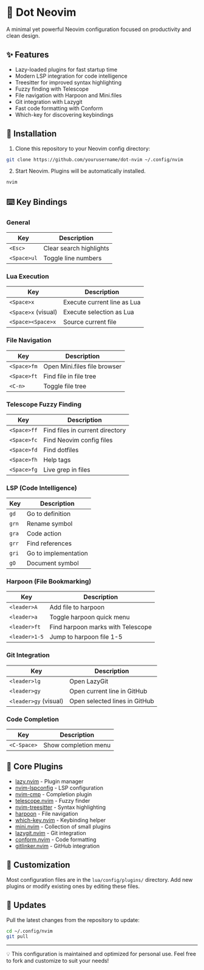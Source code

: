 # 🚀 Dot Neovim

A minimal yet powerful Neovim configuration focused on productivity and clean design.

## ✨ Features

- Lazy-loaded plugins for fast startup time
- Modern LSP integration for code intelligence
- Treesitter for improved syntax highlighting
- Fuzzy finding with Telescope
- File navigation with Harpoon and Mini.files
- Git integration with Lazygit
- Fast code formatting with Conform
- Which-key for discovering keybindings

## 🔧 Installation

1. Clone this repository to your Neovim config directory:

```bash
git clone https://github.com/yourusername/dot-nvim ~/.config/nvim
```

2. Start Neovim. Plugins will be automatically installed.

```bash
nvim
```

## ⌨️ Key Bindings

### General

| Key | Description |
|-----|-------------|
| `<Esc>` | Clear search highlights |
| `<Space>ul` | Toggle line numbers |

### Lua Execution

| Key | Description |
|-----|-------------|
| `<Space>x` | Execute current line as Lua |
| `<Space>x` (visual) | Execute selection as Lua |
| `<Space><Space>x` | Source current file |

### File Navigation

| Key | Description |
|-----|-------------|
| `<Space>fm` | Open Mini.files file browser |
| `<Space>ft` | Find file in file tree |
| `<C-n>` | Toggle file tree |

### Telescope Fuzzy Finding

| Key | Description |
|-----|-------------|
| `<Space>ff` | Find files in current directory |
| `<Space>fc` | Find Neovim config files |
| `<Space>fd` | Find dotfiles |
| `<Space>fh` | Help tags |
| `<Space>fg` | Live grep in files |

### LSP (Code Intelligence)

| Key | Description |
|-----|-------------|
| `gd` | Go to definition |
| `grn` | Rename symbol |
| `gra` | Code action |
| `grr` | Find references |
| `gri` | Go to implementation |
| `gO` | Document symbol |

### Harpoon (File Bookmarking)

| Key | Description |
|-----|-------------|
| `<leader>A` | Add file to harpoon |
| `<leader>a` | Toggle harpoon quick menu |
| `<leader>ft` | Find harpoon marks with Telescope |
| `<leader>1-5` | Jump to harpoon file 1-5 |

### Git Integration

| Key | Description |
|-----|-------------|
| `<leader>lg` | Open LazyGit |
| `<leader>gy` | Open current line in GitHub |
| `<leader>gy` (visual) | Open selected lines in GitHub |

### Code Completion

| Key | Description |
|-----|-------------|
| `<C-Space>` | Show completion menu |

## 🧩 Core Plugins

- [lazy.nvim](https://github.com/folke/lazy.nvim) - Plugin manager
- [nvim-lspconfig](https://github.com/neovim/nvim-lspconfig) - LSP configuration
- [nvim-cmp](https://github.com/hrsh7th/nvim-cmp) - Completion plugin
- [telescope.nvim](https://github.com/nvim-telescope/telescope.nvim) - Fuzzy finder
- [nvim-treesitter](https://github.com/nvim-treesitter/nvim-treesitter) - Syntax highlighting
- [harpoon](https://github.com/ThePrimeagen/harpoon) - File navigation
- [which-key.nvim](https://github.com/folke/which-key.nvim) - Keybinding helper
- [mini.nvim](https://github.com/echasnovski/mini.nvim) - Collection of small plugins
- [lazygit.nvim](https://github.com/kdheepak/lazygit.nvim) - Git integration
- [conform.nvim](https://github.com/stevearc/conform.nvim) - Code formatting
- [gitlinker.nvim](https://github.com/ruifm/gitlinker.nvim) - GitHub integration

## 📝 Customization

Most configuration files are in the `lua/config/plugins/` directory. Add new plugins or modify existing ones by editing these files.

## 🔄 Updates

Pull the latest changes from the repository to update:

```bash
cd ~/.config/nvim
git pull
```

---

💡 This configuration is maintained and optimized for personal use. Feel free to fork and customize to suit your needs!
